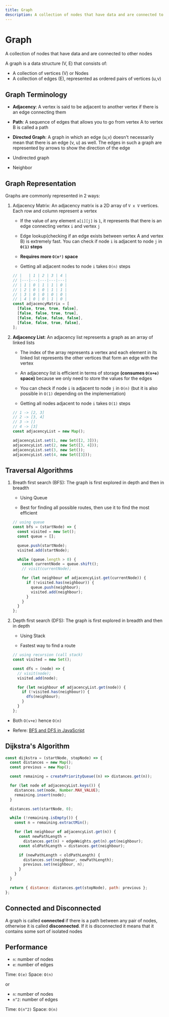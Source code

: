 ```yaml
---
title: Graph
description: A collection of nodes that have data and are connected to other nodes
---
```


# Graph

A collection of nodes that have data and are connected to other nodes

A graph is a data structure (V, E) that consists of:

- A collection of vertices (V) or Nodes
- A collection of edges (E), represented as ordered pairs of vertices (u,v)

## Graph Terminology

- **Adjacency**: A vertex is said to be adjacent to another vertex if there is an edge connecting them

- **Path**: A sequence of edges that allows you to go from vertex A to vertex B is called a path

- **Directed Graph**: A graph in which an edge (u,v) doesn't necessarily mean that there is an edge (v, u) as well. The edges in such a graph are represented by arrows to show the direction of the edge

- Undirected graph
- Neighbor

## Graph Representation

Graphs are commonly represented in 2 ways:

1. Adjacency Matrix: An adjacency matrix is a 2D array of `V x V` vertices. Each row and column represent a vertex

   - If the value of any element `a[i][j]` is `1`, it represents that there is an edge connecting vertex `i` and vertex `j`

   - Edge lookup(checking if an edge exists between vertex A and vertex B) is extremely fast. You can check if node `i` is adjacent to node `j` in **`O(1)` steps**

   - **Requires more `O(n²)` space**

   - Getting all adjacent nodes to node `i` takes `O(n)` steps

   ```javascript
   // |   | 1 | 2 | 3 | 4 |
   // |---|---|---|---|---|
   // | 1 | 0 | 1 | 1 | 0 |
   // | 2 | 0 | 0 | 1 | 1 |
   // | 3 | 0 | 0 | 0 | 0 |
   // | 4 | 0 | 0 | 1 | 0 |
   const adjacencyMatrix = [
     [false, true, true, false],
     [false, false, true, true],
     [false, false, false, false],
     [false, false, true, false],
   ];
   ```

2. **Adjacency List**: An adjacency list represents a graph as an array of linked lists

   - The index of the array represents a vertex and each element in its linked list represents the other vertices that form an edge with the vertex

   - An adjacency list is efficient in terms of storage **(consumes `O(n+e)` space)** because we only need to store the values for the edges

   - You can check if node `i` is adjacent to node `j` in `O(n)` (but it is also possible in `O(1)` depending on the implementation)

   - Getting all nodes adjacent to node `i` takes `O(1)` steps

   ```javascript
   // 1 -> [2, 3]
   // 2 -> [3, 4]
   // 3 -> []
   // 4 -> [3]
   const adjacencyList = new Map();

   adjacencyList.set(1, new Set([2, 3]));
   adjacencyList.set(2, new Set([3, 4]));
   adjacencyList.set(3, new Set());
   adjacencyList.set(4, new Set([3]));
   ```

## Traversal Algorithms

1. Breath first search (BFS): The graph is first explored in depth and then in breadth

   - Using Queue

   - Best for finding all possible routes, then use it to find the most efficient

   ```javascript
   // using queue
   const bfs = (startNode) => {
     const visited = new Set();
     const queue = [];

     queue.push(startNode);
     visited.add(startNode);

     while (queue.length > 0) {
       const currentNode = queue.shift();
       // visit(currentNode);

       for (let neighbour of adjacencyList.get(currentNode)) {
         if (!visited.has(neighbour)) {
           queue.push(neighbour);
           visited.add(neighbour);
         }
       }
     }
   };
   ```

2. Depth first search (DFS): The graph is first explored in breadth and then in depth

   - Using Stack

   - Fastest way to find a route

   ```javascript
   // using recursion (call stack)
   const visited = new Set();

   const dfs = (node) => {
     // visit(node);
     visited.add(node);

     for (let neighbour of adjacencyList.get(node)) {
       if (!visited.has(neighbour)) {
         dfs(neighbour);
       }
     }
   };
   ```

- Both `O(v+e)` hence `O(n)`

- Refere: [BFS and DFS in JavaScript](https://betterprogramming.pub/basic-interview-data-structures-in-javascript-graphs-3f9118aeb078)

## Dijkstra's Algorithm

```javascript
const dijkstra = (startNode, stopNode) => {
  const distances = new Map();
  const previous = new Map();

  const remaining = createPriorityQueue((n) => distances.get(n));

  for (let node of adjacencyList.keys()) {
    distances.set(node, Number.MAX_VALUE);
    remaining.insert(node);
  }

  distances.set(startNode, 0);

  while (!remaining.isEmpty()) {
    const n = remaining.extractMin();

    for (let neighbour of adjacencyList.get(n)) {
      const newPathLength =
        distances.get(n) + edgeWeights.get(n).get(neighbour);
      const oldPathLength = distances.get(neighbour);

      if (newPathLength < oldPathLength) {
        distances.set(neighbour, newPathLength);
        previous.set(neighbour, n);
      }
    }
  }

  return { distance: distances.get(stopNode), path: previous };
};
```

## Connected and Disconnected

A graph is called **connected** if there is a path between any pair of nodes, otherwise it is called **disconnected**. If it is disconnected it means that it contains some sort of isolated nodes

## Performance

- `n`: number of nodes
- `e`: number of edges

Time: `O(e)`
Space: `O(n)`

or

- `n`: number of nodes
- `n^2`: number of edges

Time: `O(n^2)`
Space: `O(n)`
